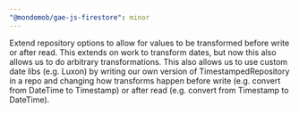 ```yaml
---
"@mondomob/gae-js-firestore": minor
---
```


Extend repository options to allow for values to be transformed before write or after read. This extends on work to transform dates, but now this also allows us to do arbitrary transformations. This also allows us to use custom date libs (e.g. Luxon) by writing our own version of TimestampedRepository in a repo and changing how transforms happen before write (e.g. convert from DateTime to Timestamp) or after read (e.g. convert from Timestamp to DateTime).
